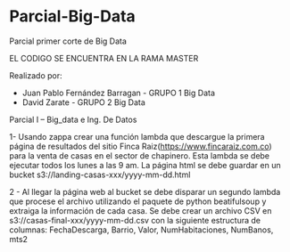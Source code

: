 # Parcial-Big-Data
Parcial primer corte de Big Data

EL CODIGO SE ENCUENTRA EN LA RAMA MASTER

Realizado por:
* Juan Pablo Fernández Barragan - GRUPO 1 Big Data
* David Zarate - GRUPO 2 Big Data

Parcial I – Big_data e Ing. De Datos


1- Usando zappa crear una función lambda que descargue la primera página de resultados del sitio Finca Raiz(https://www.fincaraiz.com.co) para la venta de casas en el sector de chapinero.
Esta lambda se debe ejecutar todos los lunes a las 9 am.
La página html se debe guardar en un bucket s3://landing-casas-xxx/yyyy-mm-dd.html


2 - Al llegar la página web al bucket se debe disparar un segundo lambda que procese el archivo utilizando el paquete de python beatifulsoup y extraiga la información de cada casa.
Se debe crear un archivo CSV en s3://casas-final-xxx/yyyy-mm-dd.csv con la siguiente estructura de columnas:
FechaDescarga, Barrio, Valor, NumHabitaciones, NumBanos, mts2
